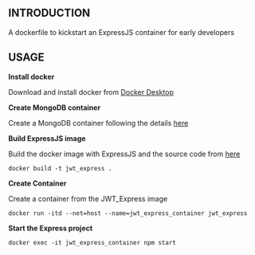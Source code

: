 ## INTRODUCTION

A dockerfile to kickstart an ExpressJS container for early developers

## USAGE

**Install docker**

Download and install docker from [Docker Desktop](https://www.docker.com/products/docker-desktop)

**Create MongoDB container**

Create a MongoDB container following the details [here](https://github.com/sahil-khanna/Docker-MongoDB)

**Build ExpressJS image**

Build the docker image with ExpressJS and the source code from [here](https://github.com/sahil-khanna/JWT_Express)

    docker build -t jwt_express .

**Create Container**

Create a container from the JWT_Express image

    docker run -itd --net=host --name=jwt_express_container jwt_express

**Start the Express project**

    docker exec -it jwt_express_container npm start
